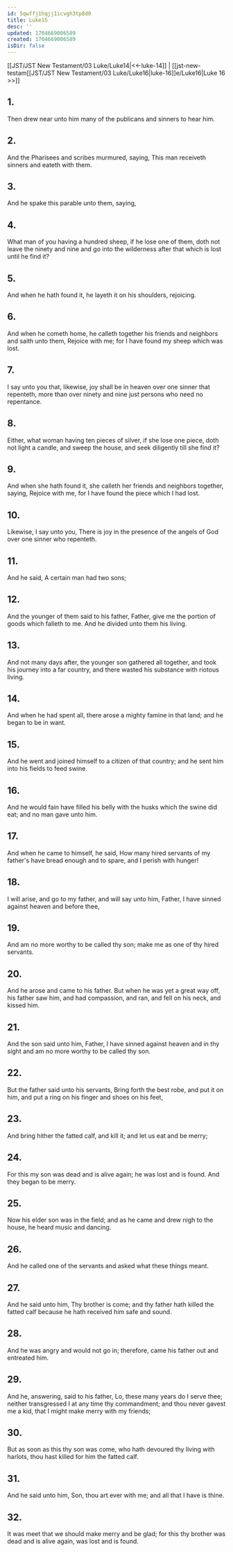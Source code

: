 ```yaml
---
id: 5qwffj1hqjj1icvgh3tp8d0
title: Luke15
desc: ''
updated: 1704669006589
created: 1704669006589
isDir: false
---
```

[[JST/JST New Testament/03 Luke/Luke14|<<-luke-14]] | [[jst-new-testam[[JST/JST New Testament/03 Luke/Luke16|luke-16]]e/Luke16|Luke 16 >>]]
## 1.
Then drew near unto him many of the publicans and sinners to hear him.
## 2.
And the Pharisees and scribes murmured, saying, This man receiveth sinners and eateth with them.
## 3.
And he spake this parable unto them, saying,
## 4.
What man of you having a hundred sheep, if he lose one of them, doth not leave the ninety and nine and go into the wilderness after that which is lost until he find it?
## 5.
And when he hath found it, he layeth it on his shoulders, rejoicing.
## 6.
And when he cometh home, he calleth together his friends and neighbors and saith unto them, Rejoice with me; for I have found my sheep which was lost.
## 7.
I say unto you that, likewise, joy shall be in heaven over one sinner that repenteth, more than over ninety and nine just persons who need no repentance.
## 8.
Either, what woman having ten pieces of silver, if she lose one piece, doth not light a candle, and sweep the house, and seek diligently till she find it?
## 9.
And when she hath found it, she calleth her friends and neighbors together, saying, Rejoice with me, for I have found the piece which I had lost.
## 10.
Likewise, I say unto you, There is joy in the presence of the angels of God over one sinner who repenteth.
## 11.
And he said, A certain man had two sons;
## 12.
And the younger of them said to his father, Father, give me the portion of goods which falleth to me. And he divided unto them his living.
## 13.
And not many days after, the younger son gathered all together, and took his journey into a far country, and there wasted his substance with riotous living.
## 14.
And when he had spent all, there arose a mighty famine in that land; and he began to be in want.
## 15.
And he went and joined himself to a citizen of that country; and he sent him into his fields to feed swine.
## 16.
And he would fain have filled his belly with the husks which the swine did eat; and no man gave unto him.
## 17.
And when he came to himself, he said, How many hired servants of my father\'s have bread enough and to spare, and I perish with hunger!
## 18.
I will arise, and go to my father, and will say unto him, Father, I have sinned against heaven and before thee,
## 19.
And am no more worthy to be called thy son; make me as one of thy hired servants.
## 20.
And he arose and came to his father. But when he was yet a great way off, his father saw him, and had compassion, and ran, and fell on his neck, and kissed him.
## 21.
And the son said unto him, Father, I have sinned against heaven and in thy sight and am no more worthy to be called thy son.
## 22.
But the father said unto his servants, Bring forth the best robe, and put it on him, and put a ring on his finger and shoes on his feet,
## 23.
And bring hither the fatted calf, and kill it; and let us eat and be merry;
## 24.
For this my son was dead and is alive again; he was lost and is found. And they began to be merry.
## 25.
Now his elder son was in the field; and as he came and drew nigh to the house, he heard music and dancing.
## 26.
And he called one of the servants and asked what these things meant.
## 27.
And he said unto him, Thy brother is come; and thy father hath killed the fatted calf because he hath received him safe and sound.
## 28.
And he was angry and would not go in; therefore, came his father out and entreated him.
## 29.
And he, answering, said to his father, Lo, these many years do I serve thee; neither transgressed I at any time thy commandment; and thou never gavest me a kid, that I might make merry with my friends;
## 30.
But as soon as this thy son was come, who hath devoured thy living with harlots, thou hast killed for him the fatted calf.
## 31.
And he said unto him, Son, thou art ever with me; and all that I have is thine.
## 32.
It was meet that we should make merry and be glad; for this thy brother was dead and is alive again, was lost and is found.

